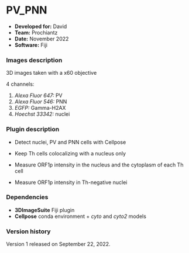 # PV_PNN

* **Developed for:** David
* **Team:** Prochiantz
* **Date:** November 2022
* **Software:** Fiji



### Images description

3D images taken with a x60 objective

4 channels:
  1. *Alexa Fluor 647:* PV
  2. *Alexa Fluor 546:* PNN
  3. *EGFP:* Gamma-H2AX
  4. *Hoechst 33342:* nuclei

### Plugin description

* Detect nuclei, PV and PNN cells with Cellpose

* Keep Th cells colocalizing with a nucleus only
* Measure ORF1p intensity in the nucleus and the cytoplasm of each Th cell
* Measure ORF1p intensity in Th-negative nuclei


### Dependencies

* **3DImageSuite** Fiji plugin
* **Cellpose** conda environment + *cyto* and *cyto2* models

### Version history

Version 1 released on September 22, 2022.


